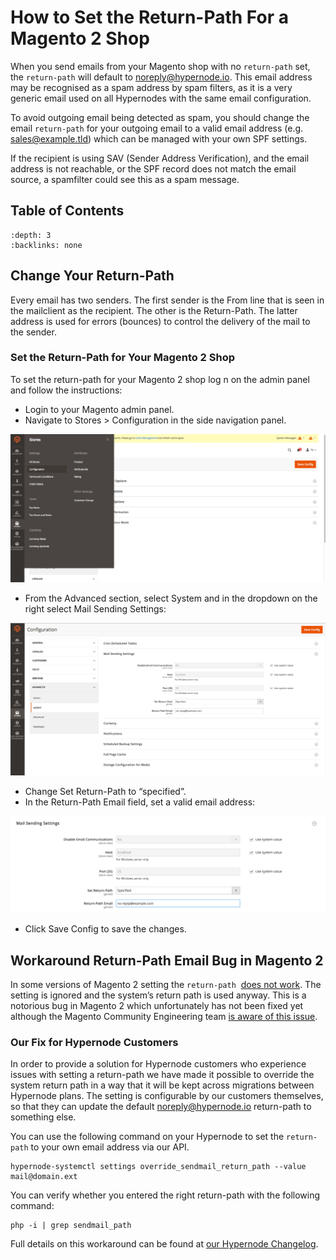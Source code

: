 <!-- source: https://support.hypernode.com/en/ecommerce/magento-2/how-to-set-the-return-path-for-a-magento-2-shop -->
# How to Set the Return-Path For a Magento 2 Shop

When you send emails from your Magento shop with no `return-path` set, the `return-path` will default to noreply@hypernode.io. This email address may be recognised as a spam address by spam filters, as it is a very generic email used on all Hypernodes with the same email configuration.

To avoid outgoing email being detected as spam, you should change the email `return-path` for your outgoing email to a valid email address (e.g. sales@example.tld) which can be managed with your own SPF settings.

If the recipient is using SAV (Sender Address Verification), and the email address is not reachable, or the SPF record does not match the email source, a spamfilter could see this as a spam message.

## Table of Contents
```{contents}
:depth: 3
:backlinks: none
```

Change Your Return-Path
-----------------------

Every email has two senders. The first sender is the From line that is seen in the mailclient as the recipient. The other is the Return-Path. The latter address is used for errors (bounces) to control the delivery of the mail to the sender.

### Set the Return-Path for Your Magento 2 Shop

To set the return-path for your Magento 2 shop log n on the admin panel and follow the instructions:

* Login to your Magento admin panel.
* Navigate to Stores > Configuration in the side navigation panel.

![](_res/lsFHX4hWNSzEZ0r3Q94GBpVXvJmljmpf4g.png)

* From the Advanced section, select System and in the dropdown on the right select Mail Sending Settings:

![](_res/UQKWXm53v5UAIomG_A27w5JfvJ_NxIijbw.png)

* Change Set Return-Path to “specified”.
* In the Return-Path Email field, set a valid email address:

![](_res/GIifdVjgF1glwRvzhoQwSqCFEbmzEJ7NbQ.png)

* Click Save Config to save the changes.

Workaround Return-Path Email Bug in Magento 2
---------------------------------------------

In some versions of Magento 2 setting the `return-path`  [does not work](https://github.com/magento/magento2/issues/6146). The setting is ignored and the system’s return path is used anyway. This is a notorious bug in Magento 2 which unfortunately has not been fixed yet although the Magento Community Engineering team [is aware of this issue](https://github.com/magento/magento2/issues/6954).

### Our Fix for Hypernode Customers

In order to provide a solution for Hypernode customers who experience issues with setting a return-path we have made it possible to override the system return path in a way that it will be kept across migrations between Hypernode plans. The setting is configurable by our customers themselves, so that they can update the default noreply@hypernode.io return-path to something else.

You can use the following command on your Hypernode to set the `return-path` to your own email address via our API.

```
hypernode-systemctl settings override_sendmail_return_path --value mail@domain.ext
```
You can verify whether you entered the right return-path with the following command:

```
php -i | grep sendmail_path
```
Full details on this workaround can be found at [our Hypernode Changelog](https://changelog.hypernode.com/changelog/release-5073-configurable-return-path-outgoing-mail-workaround-magento-2-sendmail-bug/).
